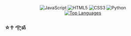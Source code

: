 <div align="center">
  <img alt="JavaScript" src="https://img.shields.io/badge/javascript%20-%23323330.svg?&style=for-the-badge&logo=javascript&logoColor=black&color=white"/>
  <img alt="HTML5" src="https://img.shields.io/badge/html5%20-%23323330.svg?&style=for-the-badge&logo=html5&logoColor=black&color=white"/>
  <img alt="CSS3" src="https://img.shields.io/badge/css3%20-%23323330.svg?&style=for-the-badge&logo=css3&logoColor=black&color=white"/>
  <img alt="Python" src="https://img.shields.io/badge/python%20-%23323330.svg?&style=for-the-badge&logo=python&logoColor=black&color=white"/>
</div>

<div align="center">
    <a href="https://github.com/farica-kimora/github-readme-stats">
        <img src="https://github-readme-stats.vercel.app/api/top-langs/?username=Farica-Kimora&layout=pie"
            alt="Top Languages">
    </a>
</div>

### ☆☥ 𓂀ॐ

